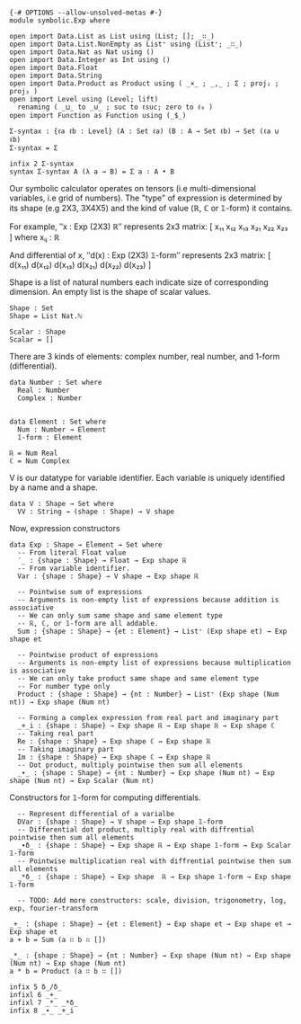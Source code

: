 
```

{-# OPTIONS --allow-unsolved-metas #-}
module symbolic.Exp where

open import Data.List as List using (List; []; _∷_)
open import Data.List.NonEmpty as List⁺ using (List⁺; _∷_)
open import Data.Nat as Nat using ()
open import Data.Integer as Int using ()
open import Data.Float
open import Data.String
open import Data.Product as Product using ( _×_ ; _,_ ; Σ ; proj₁ ; proj₂ )
open import Level using (Level; lift)
  renaming ( _⊔_ to _⊍_ ; suc to ℓsuc; zero to ℓ₀ )
open import Function as Function using (_$_)

Σ-syntax : {ℓa ℓb : Level} (A : Set ℓa) (B : A → Set ℓb) → Set (ℓa ⊍ ℓb)
Σ-syntax = Σ

infix 2 Σ-syntax
syntax Σ-syntax A (λ a → B) = Σ a ∶ A • B

```

Our symbolic calculator operates on tensors (i.e multi-dimensional variables, i.e grid of numbers).
The "type" of expression is determined by its shape (e.g 2X3, 3X4X5) and the kind of value (ℝ, ℂ or 𝟙-form)
it contains.

For example, ‶x : Exp (2X3) ℝ″ represents 2x3 matrix:
  [ x₁₁   x₁₂   x₁₃
    x₂₁   x₂₂   x₂₃
  ]
  where xᵢⱼ : ℝ

And differential of x, ‶d(x) : Exp (2X3) 𝟙-form″ represents 2x3 matrix:
  [ d(x₁₁)   d(x₁₂)   d(x₁₃)
    d(x₂₁)   d(x₂₂)   d(x₂₃)
  ]


Shape is a list of natural numbers each indicate size of corresponding dimension.
An empty list is the shape of scalar values.
```
Shape : Set
Shape = List Nat.ℕ

Scalar : Shape
Scalar = []
```

There are 3 kinds of elements: complex number, real number, and 1-form (differential).
```
data Number : Set where
  Real : Number
  Complex : Number


data Element : Set where
  Num : Number → Element
  𝟙-form : Element

ℝ = Num Real
ℂ = Num Complex

```  

V is our datatype for variable identifier. Each variable is uniquely identified by a name and a shape.
```
data V : Shape → Set where
  VV : String → (shape : Shape) → V shape

```

Now, expression constructors
```
data Exp : Shape → Element → Set where
  -- From literal Float value
  ‵_ : {shape : Shape} → Float → Exp shape ℝ
  -- From variable identifier.
  Var : {shape : Shape} → V shape → Exp shape ℝ

  -- Pointwise sum of expressions
  -- Arguments is non-empty list of expressions because addition is associative
  -- We can only sum same shape and same element type
  -- ℝ, ℂ, or 𝟙-form are all addable.
  Sum : {shape : Shape} → {et : Element} → List⁺ (Exp shape et) → Exp shape et

  -- Pointwise product of expressions
  -- Arguments is non-empty list of expressions because multiplication is associative
  -- We can only take product same shape and same element type
  -- For number type only
  Product : {shape : Shape} → {nt : Number} → List⁺ (Exp shape (Num nt)) → Exp shape (Num nt)

  -- Forming a complex expression from real part and imaginary part
  _+_i : {shape : Shape} → Exp shape ℝ → Exp shape ℝ → Exp shape ℂ
  -- Taking real part
  Re : {shape : Shape} → Exp shape ℂ → Exp shape ℝ
  -- Taking imaginary part
  Im : {shape : Shape} → Exp shape ℂ → Exp shape ℝ
  -- Dot product, multiply pointwise then sum all elements
  _∙_ : {shape : Shape} → {nt : Number} → Exp shape (Num nt) → Exp shape (Num nt) → Exp Scalar (Num nt)
```

Constructors for 𝟙-form for computing differentials.

```
  -- Represent differential of a varialbe
  DVar : {shape : Shape} → V shape → Exp shape 𝟙-form
  -- Differential dot product, multiply real with diffrential pointwise then sum all elements
  _∙δ_ : {shape : Shape} → Exp shape ℝ → Exp shape 𝟙-form → Exp Scalar 𝟙-form
  -- Pointwise multiplication real with diffrential pointwise then sum all elements
  _*δ_ : {shape : Shape} → Exp shape  ℝ → Exp shape 𝟙-form → Exp shape 𝟙-form

  -- TODO: Add more constructors: scale, division, trigonometry, log, exp, fourier-transform
```

```
_+_ : {shape : Shape} → {et : Element} → Exp shape et → Exp shape et → Exp shape et
a + b = Sum (a ∷ b ∷ [])

_*_ : {shape : Shape} → {nt : Number} → Exp shape (Num nt) → Exp shape (Num nt) → Exp shape (Num nt)
a * b = Product (a ∷ b ∷ [])

```

```
infix 5 δ_/δ_
infixl 6 _+_ 
infixl 7 _*_ _*δ_
infix 8 _∙_ _+_i

```
